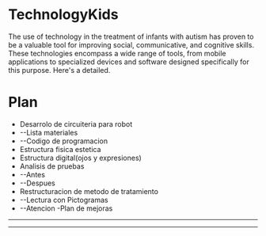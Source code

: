 # TechnologyKids
The use of technology in the treatment of infants with autism has proven to be a valuable tool for improving social, communicative, and cognitive skills. These technologies encompass a wide range of tools, from mobile applications to specialized devices and software designed specifically for this purpose. Here's a detailed.

# Plan
- Desarrolo de circuiteria para robot
- --Lista materiales
- --Codigo de programacion
- Estructura fisica estetica
- Estructura digital(ojos y expresiones)
- Analisis de pruebas
- --Antes
- --Despues
- Restructuracion de metodo de tratamiento
- --Lectura con Pictogramas
- --Atencion
-Plan de mejoras
- --
- --
